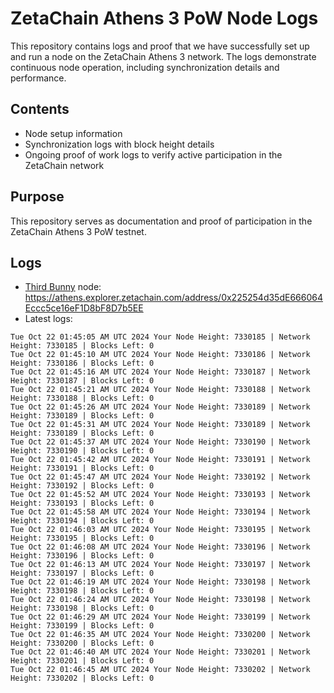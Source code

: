 # ZetaChain Athens 3 PoW Node Logs
This repository contains logs and proof that we have successfully set up and run a node on the ZetaChain Athens 3 network. The logs demonstrate continuous node operation, including synchronization details and performance.

## Contents
- Node setup information
- Synchronization logs with block height details
- Ongoing proof of work logs to verify active participation in the ZetaChain network

## Purpose
This repository serves as documentation and proof of participation in the ZetaChain Athens 3 PoW testnet.

## Logs

- [Third Bunny](https://thirdbunny.xyz/) node: https://athens.explorer.zetachain.com/address/0x225254d35dE666064Eccc5ce16eF1D8bF8D7b5EE
- Latest logs:
```
Tue Oct 22 01:45:05 AM UTC 2024 Your Node Height: 7330185 | Network Height: 7330185 | Blocks Left: 0
Tue Oct 22 01:45:10 AM UTC 2024 Your Node Height: 7330186 | Network Height: 7330186 | Blocks Left: 0
Tue Oct 22 01:45:16 AM UTC 2024 Your Node Height: 7330187 | Network Height: 7330187 | Blocks Left: 0
Tue Oct 22 01:45:21 AM UTC 2024 Your Node Height: 7330188 | Network Height: 7330188 | Blocks Left: 0
Tue Oct 22 01:45:26 AM UTC 2024 Your Node Height: 7330189 | Network Height: 7330189 | Blocks Left: 0
Tue Oct 22 01:45:31 AM UTC 2024 Your Node Height: 7330189 | Network Height: 7330189 | Blocks Left: 0
Tue Oct 22 01:45:37 AM UTC 2024 Your Node Height: 7330190 | Network Height: 7330190 | Blocks Left: 0
Tue Oct 22 01:45:42 AM UTC 2024 Your Node Height: 7330191 | Network Height: 7330191 | Blocks Left: 0
Tue Oct 22 01:45:47 AM UTC 2024 Your Node Height: 7330192 | Network Height: 7330192 | Blocks Left: 0
Tue Oct 22 01:45:52 AM UTC 2024 Your Node Height: 7330193 | Network Height: 7330193 | Blocks Left: 0
Tue Oct 22 01:45:58 AM UTC 2024 Your Node Height: 7330194 | Network Height: 7330194 | Blocks Left: 0
Tue Oct 22 01:46:03 AM UTC 2024 Your Node Height: 7330195 | Network Height: 7330195 | Blocks Left: 0
Tue Oct 22 01:46:08 AM UTC 2024 Your Node Height: 7330196 | Network Height: 7330196 | Blocks Left: 0
Tue Oct 22 01:46:13 AM UTC 2024 Your Node Height: 7330197 | Network Height: 7330197 | Blocks Left: 0
Tue Oct 22 01:46:19 AM UTC 2024 Your Node Height: 7330198 | Network Height: 7330198 | Blocks Left: 0
Tue Oct 22 01:46:24 AM UTC 2024 Your Node Height: 7330198 | Network Height: 7330198 | Blocks Left: 0
Tue Oct 22 01:46:29 AM UTC 2024 Your Node Height: 7330199 | Network Height: 7330199 | Blocks Left: 0
Tue Oct 22 01:46:35 AM UTC 2024 Your Node Height: 7330200 | Network Height: 7330200 | Blocks Left: 0
Tue Oct 22 01:46:40 AM UTC 2024 Your Node Height: 7330201 | Network Height: 7330201 | Blocks Left: 0
Tue Oct 22 01:46:45 AM UTC 2024 Your Node Height: 7330202 | Network Height: 7330202 | Blocks Left: 0
```
